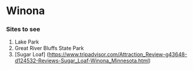 # **Winona**

### Sites to see

1. Lake Park
2. Great River Bluffs State Park
3. [Sugar Loaf] (https://www.tripadvisor.com/Attraction_Review-g43648-d124532-Reviews-Sugar_Loaf-Winona_Minnesota.html)

